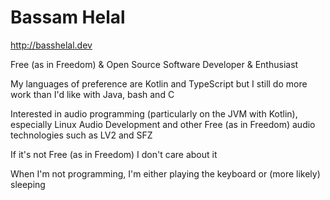 # Bassam Helal

http://basshelal.dev

Free (as in Freedom) & Open Source Software Developer & Enthusiast

My languages of preference are Kotlin and TypeScript but I still do more work than I'd like with Java, bash and C

Interested in audio programming (particularly on the JVM with Kotlin), especially Linux Audio Development and other Free (as in Freedom) audio technologies such as LV2 and SFZ

If it's not Free (as in Freedom) I don't care about it

When I'm not programming, I'm either playing the keyboard or (more likely) sleeping
